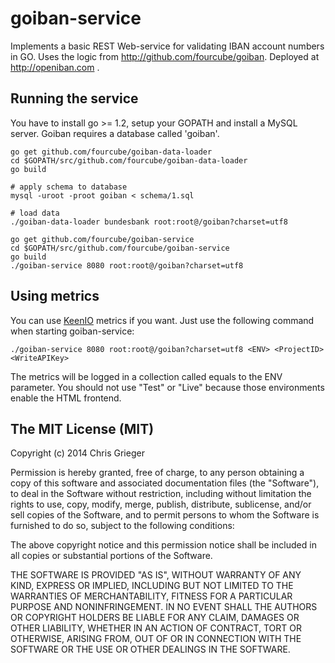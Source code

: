 goiban-service
==============

Implements a basic REST Web-service for validating IBAN account numbers in GO. Uses the logic from http://github.com/fourcube/goiban. Deployed at http://openiban.com .

Running the service
-------

You have to install go >= 1.2, setup your GOPATH and install a MySQL server.
Goiban requires a database called 'goiban'.

```
go get github.com/fourcube/goiban-data-loader
cd $GOPATH/src/github.com/fourcube/goiban-data-loader
go build

# apply schema to database
mysql -uroot -proot goiban < schema/1.sql

# load data
./goiban-data-loader bundesbank root:root@/goiban?charset=utf8

go get github.com/fourcube/goiban-service
cd $GOPATH/src/github.com/fourcube/goiban-service
go build
./goiban-service 8080 root:root@/goiban?charset=utf8
```

Using metrics
-------

You can use [KeenIO](http://keen.io) metrics if you want. Just use the following
command when starting goiban-service:

```
./goiban-service 8080 root:root@/goiban?charset=utf8 <ENV> <ProjectID> <WriteAPIKey>
```

The metrics will be logged in a collection called equals to the ENV parameter. You should not use "Test" or "Live" because those environments enable the HTML frontend.



The MIT License (MIT)
------
Copyright (c) 2014 Chris Grieger

Permission is hereby granted, free of charge, to any person obtaining a copy
of this software and associated documentation files (the "Software"), to deal
in the Software without restriction, including without limitation the rights
to use, copy, modify, merge, publish, distribute, sublicense, and/or sell
copies of the Software, and to permit persons to whom the Software is
furnished to do so, subject to the following conditions:

The above copyright notice and this permission notice shall be included in
all copies or substantial portions of the Software.

THE SOFTWARE IS PROVIDED "AS IS", WITHOUT WARRANTY OF ANY KIND, EXPRESS OR
IMPLIED, INCLUDING BUT NOT LIMITED TO THE WARRANTIES OF MERCHANTABILITY,
FITNESS FOR A PARTICULAR PURPOSE AND NONINFRINGEMENT. IN NO EVENT SHALL THE
AUTHORS OR COPYRIGHT HOLDERS BE LIABLE FOR ANY CLAIM, DAMAGES OR OTHER
LIABILITY, WHETHER IN AN ACTION OF CONTRACT, TORT OR OTHERWISE, ARISING FROM,
OUT OF OR IN CONNECTION WITH THE SOFTWARE OR THE USE OR OTHER DEALINGS IN
THE SOFTWARE.
